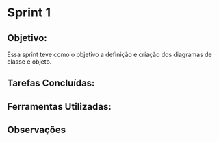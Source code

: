 # Sprint 1


## Objetivo: 
Essa sprint teve como o objetivo a definição e criação dos diagramas de classe e objeto.

## Tarefas Concluídas:


## Ferramentas Utilizadas:


## Observações